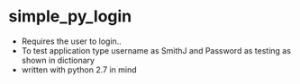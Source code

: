 # simple_py_login 

 - Requires the user to login..
 - To test application type username as SmithJ and Password as testing as shown in dictionary
 - written with python 2.7 in mind
